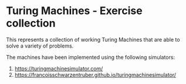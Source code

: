 # Turing Machines - Exercise collection

This represents a collection of working Turing Machines that are able to solve a variety of problems.

The machines have been implemented using the following simulators:

1. <https://turingmachinesimulator.com/>
2. <https://francoisschwarzentruber.github.io/turingmachinesimulator/>
